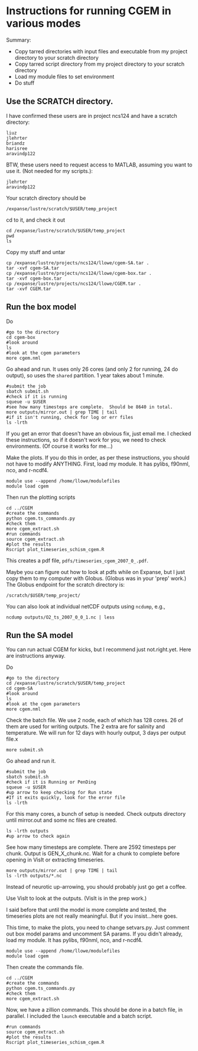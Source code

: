 # Instructions for running CGEM in various modes

Summary:
- Copy tarred directories with input files and executable from my project directory to your scratch directory
- Copy tarred script directory from my project directory to your scratch directory
- Load my module files to set environment
- Do stuff

## Use the SCRATCH directory.

I have confirmed these users are in project ncs124 and have a scratch directory:
```
liuz
jlehrter
briandz
harisree
aravindp122
```

BTW, these users need to request access to MATLAB, assuming you want to use it.  (Not needed for my scripts.):
```
jlehrter
aravindp122
```

Your scratch directory should be
```
/expanse/lustre/scratch/$USER/temp_project
```

cd to it, and check it out
```
cd /expanse/lustre/scratch/$USER/temp_project
pwd
ls
```

Copy my stuff and untar
```
cp /expanse/lustre/projects/ncs124/llowe/cgem-SA.tar .
tar -xvf cgem-SA.tar
cp /expanse/lustre/projects/ncs124/llowe/cgem-box.tar .
tar -xvf cgem-box.tar
cp /expanse/lustre/projects/ncs124/llowe/CGEM.tar .
tar -xvf CGEM.tar
```

## Run the box model

Do
```
#go to the directory
cd cgem-box
#look around
ls
#look at the cgem parameters
more cgem.nml
```

Go ahead and run.  It uses only 26 cores (and only 2 for running, 24 do output), so uses the `shared` partition.  1 year takes about 1 minute.
```
#submit the job
sbatch submit.sh
#check if it is running
squeue -u $USER
#see how many timesteps are complete.  Should be 8640 in total.
more outputs/mirror.out | grep TIME | tail
#if it isn't running, check for log or err files
ls -lrth
```
If you get an error that doesn't have an obvious fix, just email me.  I checked these instructions, so if it doesn't work for you, we need to check environments.  (Of course it works for me...)

Make the plots.  If you do this in order, as per these instructions, you should not have to modify ANYTHING.  First, load my module.  It has pylibs, f90nml, nco, and r-ncdf4.
```
module use --append /home/llowe/modulefiles
module load cgem
```
Then run the plotting scripts
```
cd ../CGEM
#create the commands
python cgem.ts_commands.py
#check them
more cgem_extract.sh
#run commands
source cgem_extract.sh
#plot the results
Rscript plot_timeseries_schism_cgem.R
```

This creates a pdf file, `pdfs/timeseries_cgem_2007_0_.pdf`.

Maybe you can figure out how to look at pdfs while on Expanse, but I just copy them to my computer with Globus.  (Globus was in your 'prep' work.)  The Globus endpoint for the scratch directory is:
```
/scratch/$USER/temp_project/
```

You can also look at individual netCDF outputs using `ncdump`, e.g.,
```
ncdump outputs/O2_ts_2007_0_0_1.nc | less
```

## Run the SA model

You can run actual CGEM for kicks, but I recommend just not.right.yet.  Here are instructions anyway.

Do
```
#go to the directory
cd /expanse/lustre/scratch/$USER/temp_project
cd cgem-SA
#look around
ls
#look at the cgem parameters
more cgem.nml
```

Check the batch file.  We use 2 node, each of which has 128 cores.  26 of them are used for writing outputs.  The 2 extra are for salinity and temperature.  We will run for 12 days with hourly output, 3 days per output file.x
```
more submit.sh
```

Go ahead and run it.
```
#submit the job
sbatch submit.sh
#check if it is Running or PenDing
squeue -u $USER
#up arrow to keep checking for Run state
#If it exits quickly, look for the error file
ls -lrth
```

For this many cores, a bunch of setup is needed.  Check outputs directory until mirror.out and some nc files are created.
```
ls -lrth outputs
#up arrow to check again
```

See how many timesteps are complete.  There are 2592 timesteps per chunk. Output is GEN_X_chunk.nc.  Wait for a chunk to complete before opening in VisIt or extracting timeseries.
```
more outputs/mirror.out | grep TIME | tail
ls -lrth outputs/*.nc
```
Instead of neurotic up-arrowing, you should probably just go get a coffee.

Use VisIt to look at the outputs.  (VisIt is in the prep work.)

I said before that until the model is more complete and tested, the timeseries plots are not really meaningful.  But if you insist...here goes.

This time, to make the plots, you need to change setvars.py.  Just comment out box model params and uncomment SA params. If you didn't already, load my module.  It has pylibs, f90nml, nco, and r-ncdf4.
```
module use --append /home/llowe/modulefiles
module load cgem
```
Then create the commands file.
```
cd ../CGEM
#create the commands
python cgem.ts_commands.py
#check them
more cgem_extract.sh
```
Now, we have a zillion commands.  This should be done in a batch file, in parallel.  I included the `launch` executable and a batch script.
```
#run commands
source cgem_extract.sh
#plot the results
Rscript plot_timeseries_schism_cgem.R
```





















